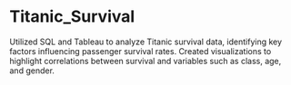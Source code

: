 # Titanic_Survival
Utilized SQL and Tableau to analyze Titanic survival data, identifying key factors influencing passenger survival rates. Created visualizations to highlight correlations between survival and variables such as class, age, and gender.
